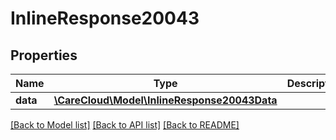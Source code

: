 # InlineResponse20043

## Properties
Name | Type | Description | Notes
------------ | ------------- | ------------- | -------------
**data** | [**\CareCloud\Model\InlineResponse20043Data**](InlineResponse20043Data.md) |  | [optional] 

[[Back to Model list]](../../README.md#documentation-for-models) [[Back to API list]](../../README.md#documentation-for-api-endpoints) [[Back to README]](../../README.md)

